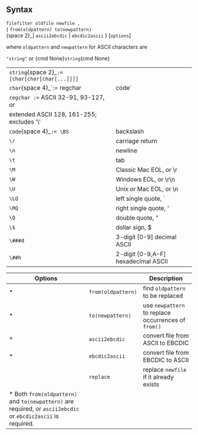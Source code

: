 ## Syntax

`filefilter oldfile newfile ,`  
{ `from(oldpattern) to(newpattern)`  
<span options="2">{space 2}_\| `ascii2ebcdic` \| `ebcdic2ascii`
} \[`options`\]

where `oldpattern` and `newpattern` for ASCII characters are

`"string"` or {cmd None}`string`{cmd None}

|                                                                                          |                                       |
|------------------------------------------------------------------------------------------|---------------------------------------|
| `string`<span options="2">{space 2}_`:= [char[char[char[...]]]]` |                                       |
| `char`<span options="4">{space 4}_`:= regchar | code`                        |                                       |
| `regchar :=` ASCII 32-91, 93-127, or                                                   |                                       |
| extended ASCII 128, 161-255; excludes '\\'                                               |                                       |
| `code`<span options="4">{space 4}_`:= \BS`                                       | backslash                             |
| `\r`                                                                                     | carriage return                       |
| `\n`                                                                                     | newline                               |
| `\t`                                                                                     | tab                                   |
| `\M`                                                                                     | Classic Mac EOL, or \\r               |
| `\W`                                                                                     | Windows EOL, or \\r\\n                |
| `\U`                                                                                     | Unix or Mac EOL, or \\n               |
| `\LQ`                                                                                    | left single quote, \`                 |
| `\RQ`                                                                                    | right single quote, '                 |
| `\Q`                                                                                     | double quote, "                       |
| `\$`                                                                                     | dollar sign, $                        |
| `\###d`                                                                              | 3-digit \[0-9\] decimal ASCII         |
| `\##h`                                                                               | 2-digit \[0-9,A-F\] hexadecimal ASCII |

| Options                                                                                                        |                    | Description                                         |
|----------------------------------------------------------------------------------------------------------------|--------------------|-----------------------------------------------------|
| \*                                                                                                             | `from(oldpattern)` | find `oldpattern` to be replaced                    |
| \*                                                                                                             | `to(newpattern)`   | use `newpattern` to replace occurrences of `from()` |
| \*                                                                                                             | `ascii2ebcdic`     | convert file from ASCII to EBCDIC                   |
| \*                                                                                                             | `ebcdic2ascii`     | convert file from EBCDIC to ASCII                   |
|                                                                                                                | `replace`          | replace `newfile` if it already exists              |
| \* Both `from(oldpattern)` and `to(newpattern)` are required, or `ascii2ebcdic` or `ebcdic2ascii` is required. |                    |                                                     |
